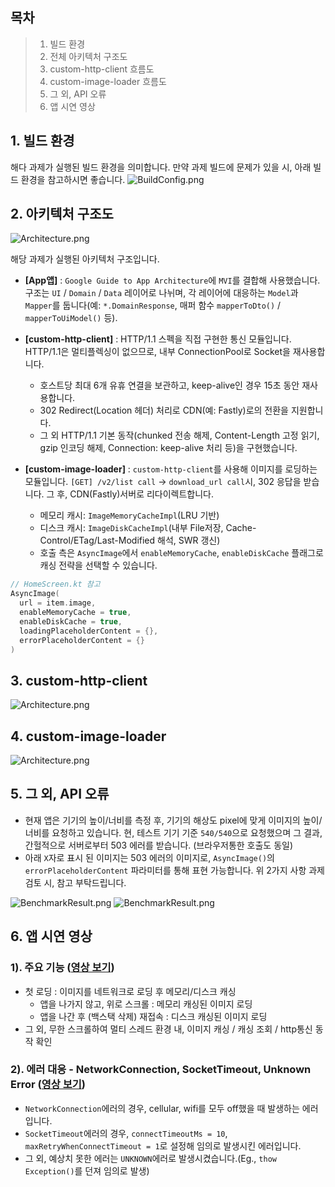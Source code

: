 ## 목차
> 1. 빌드 환경
> 2. 전체 아키텍처 구조도
> 3. custom-http-client 흐름도
> 4. custom-image-loader 흐름도
> 5. 그 외, API 오류
> 6. 앱 시연 영상

## 1. 빌드 환경
해다 과제가 실행된 빌드 환경을 의미합니다. 만약 과제 빌드에 문제가 있을 시, 아래 빌드 환경을 참고하시면 좋습니다.
![BuildConfig.png](readme-img/BuildConfig.png)

## 2. 아키텍처 구조도
![Architecture.png](readme-img/Architecture.png)

해당 과제가 실행된 아키텍처 구조입니다. 

- **[App앱]** : `Google Guide to App Architecture`에 `MVI`를 결합해 사용했습니다. 구조는 `UI` / `Domain` / `Data` 레이어로 나뉘며, 각 레이어에 대응하는 `Model`과 `Mapper`를 둡니다(예: `*.DomainResponse`, 매퍼 함수 `mapperToDto()` / `mapperToUiModel()` 등).

- **[custom-http-client]** : HTTP/1.1 스펙을 직접 구현한 통신 모듈입니다. HTTP/1.1은 멀티플렉싱이 없으므로, 내부 ConnectionPool로 Socket을 재사용합니다.
  - 호스트당 최대 6개 유휴 연결을 보관하고, keep-alive인 경우 15초 동안 재사용합니다.
  - 302 Redirect(Location 헤더) 처리로 CDN(예: Fastly)로의 전환을 지원합니다.
  - 그 외 HTTP/1.1 기본 동작(chunked 전송 해제, Content-Length 고정 읽기, gzip 인코딩 해제, Connection: keep-alive 처리 등)을 구현했습니다.

- **[custom-image-loader]** : `custom-http-client`를 사용해 이미지를 로딩하는 모듈입니다. `[GET] /v2/list call` -> `download_url call`시, 302 응답을 받습니다. 그 후, CDN(Fastly)서버로 리다이렉트합니다.
  - 메모리 캐시: `ImageMemoryCacheImpl`(LRU 기반)
  - 디스크 캐시: `ImageDiskCacheImpl`(내부 File저장, Cache-Control/ETag/Last-Modified 해석, SWR 갱신)
  - 호출 측은 `AsyncImage`에서 `enableMemoryCache`, `enableDiskCache` 플래그로 캐싱 전략을 선택할 수 있습니다.

```kotlin
// HomeScreen.kt 참고
AsyncImage(
  url = item.image,
  enableMemoryCache = true,
  enableDiskCache = true,
  loadingPlaceholderContent = {},
  errorPlaceholderContent = {}
) 
```


## 3. custom-http-client
![Architecture.png](readme-img/custom-http-client.png)

## 4. custom-image-loader
![Architecture.png](readme-img/custom-image-loader.png)

## 5. 그 외, API 오류
- 현재 앱은 기기의 높이/너비를 측정 후, 기기의 해상도 pixel에 맞게 이미지의 높이/너비를 요청하고 있습니다. 현, 테스트 기기 기준 `540/540`으로
요청했으며 그 결과, 간헐적으로 서버로부터 503 에러를 받습니다. (브라우저통한 호출도 동일)
- 아래 `X`자로 표시 된 이미지는 503 에러의 이미지로, `AsyncImage()`의 `errorPlaceholderContent` 파라미터를 통해 표현 가능합니다.
위 2가지 사항 과제 검토 시, 참고 부탁드립니다.

![BenchmarkResult.png](readme-img/apiErrorScreenShot.jpeg)
![BenchmarkResult.png](readme-img/apiErrorLog.png)

## 6. 앱 시연 영상
### 1). 주요 기능 ([영상 보기](readme-img/main.mp4))
- 첫 로딩 : 이미지를 네트워크로 로딩 후 메모리/디스크 캐싱
  - 앱을 나가지 않고, 위로 스크롤 : 메모리 캐싱된 이미지 로딩
  - 앱을 나간 후 (백스택 삭제) 재접속 : 디스크 캐싱된 이미지 로딩
- 그 외, 무한 스크롤하여 멀티 스레드 환경 내, 이미지 캐싱 / 캐싱 조회 / http통신 동작 확인

### 2). 에러 대응 - NetworkConnection, SocketTimeout, Unknown Error ([영상 보기](readme-img/sub.mp4))
- `NetworkConnection`에러의 경우, cellular, wifi를 모두 off했을 때 발생하는 에러입니다.
- `SocketTimeout`에러의 경우, `connectTimeoutMs = 10`, `maxRetryWhenConnectTimeout = 1`로 설정해 임의로 발생시킨 에러입니다.
- 그 외, 예상치 못한 에러는 `UNKNOWN`에러로 발생시켰습니다.(Eg., `thow Exception()`를 던져 임의로 발생)
